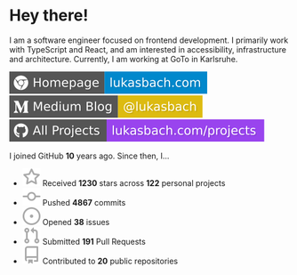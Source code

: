 # Hey there!

I am a software engineer focused on frontend development. I primarily work with TypeScript and React, and am interested in accessibility, infrastructure and architecture. Currently, I am working at GoTo in Karlsruhe.

[![Homepage](./icons/homepage.svg)](https://lukasbach.com)
[![Medium Blog](./icons/medium.svg)](https://medium.com/@lukasbach)
[![My Projects](./icons/projects.svg)](https://lukasbach.com/projects)

I joined GitHub **10** years ago. Since then, I...

- ![](./icons/star.svg) Received **1230** stars across **122** personal projects
- ![](./icons/commit.svg) Pushed **4867** commits
- ![](./icons/issues.svg) Opened **38** issues
- ![](./icons/pr.svg) Submitted **191** Pull Requests
- ![](./icons/repo.svg) Contributed to **20** public repositories
